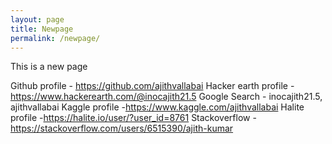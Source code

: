 ```yaml
---
layout: page
title: Newpage
permalink: /newpage/
---
```

This is a new page

Github profile - https://github.com/ajithvallabai
Hacker earth profile - https://www.hackerearth.com/@inocajith21.5
Google Search - inocajith21.5, ajithvallabai
Kaggle profile -https://www.kaggle.com/ajithvallabai
Halite profile -https://halite.io/user/?user_id=8761
Stackoverflow -https://stackoverflow.com/users/6515390/ajith-kumar




